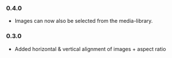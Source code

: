 ### 0.4.0

- Images can now also be selected from the media-library.

### 0.3.0

- Added horizontal & vertical alignment of images + aspect ratio